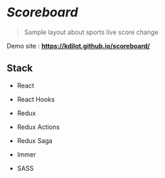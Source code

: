 

# *Scoreboard*



> Sample layout about sports live score change

Demo site : **https://kdilot.github.io/scoreboard/**

  
  

## Stack

  

- React

- React Hooks

- Redux

- Redux Actions

- Redux Saga

- Immer

- SASS
